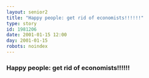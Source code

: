 ```yaml
---
layout: senior2
title: "Happy people: get rid of economists!!!!!!"
type: story
id: 1981206
date: 2001-01-15 12:00
day: 2001-01-15
robots: noindex
---
```


<h3>Happy people: get rid of economists!!!!!!</h3>
